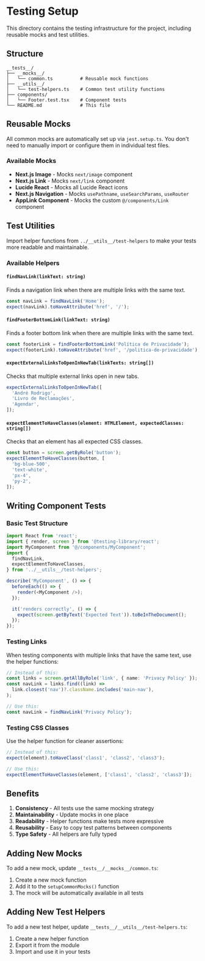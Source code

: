 # Testing Setup

This directory contains the testing infrastructure for the project, including reusable mocks and test utilities.

## Structure

```
__tests__/
├── __mocks__/
│   └── common.ts          # Reusable mock functions
├── __utils__/
│   └── test-helpers.ts    # Common test utility functions
├── components/
│   └── Footer.test.tsx    # Component tests
└── README.md              # This file
```

## Reusable Mocks

All common mocks are automatically set up via `jest.setup.ts`. You don't need to manually import or configure them in individual test files.

### Available Mocks

- **Next.js Image** - Mocks `next/image` component
- **Next.js Link** - Mocks `next/link` component
- **Lucide React** - Mocks all Lucide React icons
- **Next.js Navigation** - Mocks `usePathname`, `useSearchParams`, `useRouter`
- **AppLink Component** - Mocks the custom `@/components/Link` component

## Test Utilities

Import helper functions from `../__utils__/test-helpers` to make your tests more readable and maintainable.

### Available Helpers

#### `findNavLink(linkText: string)`

Finds a navigation link when there are multiple links with the same text.

```typescript
const navLink = findNavLink('Home');
expect(navLink).toHaveAttribute('href', '/');
```

#### `findFooterBottomLink(linkText: string)`

Finds a footer bottom link when there are multiple links with the same text.

```typescript
const footerLink = findFooterBottomLink('Política de Privacidade');
expect(footerLink).toHaveAttribute('href', '/politica-de-privacidade');
```

#### `expectExternalLinksToOpenInNewTab(linkTexts: string[])`

Checks that multiple external links open in new tabs.

```typescript
expectExternalLinksToOpenInNewTab([
  'André Rodrigo',
  'Livro de Reclamações',
  'Agendar',
]);
```

#### `expectElementToHaveClasses(element: HTMLElement, expectedClasses: string[])`

Checks that an element has all expected CSS classes.

```typescript
const button = screen.getByRole('button');
expectElementToHaveClasses(button, [
  'bg-blue-500',
  'text-white',
  'px-4',
  'py-2',
]);
```

## Writing Component Tests

### Basic Test Structure

```typescript
import React from 'react';
import { render, screen } from '@testing-library/react';
import MyComponent from '@/components/MyComponent';
import {
  findNavLink,
  expectElementToHaveClasses,
} from '../__utils__/test-helpers';

describe('MyComponent', () => {
  beforeEach(() => {
    render(<MyComponent />);
  });

  it('renders correctly', () => {
    expect(screen.getByText('Expected Text')).toBeInTheDocument();
  });
});
```

### Testing Links

When testing components with multiple links that have the same text, use the helper functions:

```typescript
// Instead of this:
const links = screen.getAllByRole('link', { name: 'Privacy Policy' });
const navLink = links.find((link) =>
  link.closest('nav')?.className.includes('main-nav'),
);

// Use this:
const navLink = findNavLink('Privacy Policy');
```

### Testing CSS Classes

Use the helper function for cleaner assertions:

```typescript
// Instead of this:
expect(element).toHaveClass('class1', 'class2', 'class3');

// Use this:
expectElementToHaveClasses(element, ['class1', 'class2', 'class3']);
```

## Benefits

1. **Consistency** - All tests use the same mocking strategy
2. **Maintainability** - Update mocks in one place
3. **Readability** - Helper functions make tests more expressive
4. **Reusability** - Easy to copy test patterns between components
5. **Type Safety** - All helpers are fully typed

## Adding New Mocks

To add a new mock, update `__tests__/__mocks__/common.ts`:

1. Create a new mock function
2. Add it to the `setupCommonMocks()` function
3. The mock will be automatically available in all tests

## Adding New Test Helpers

To add a new test helper, update `__tests__/__utils__/test-helpers.ts`:

1. Create a new helper function
2. Export it from the module
3. Import and use it in your tests
